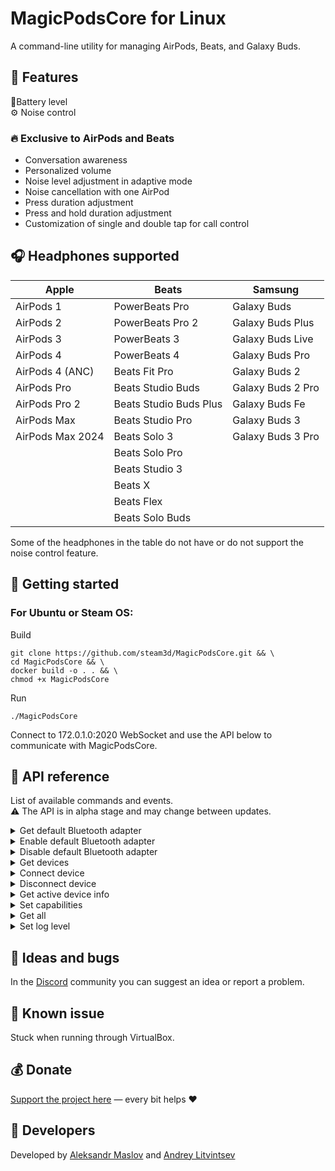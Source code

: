 # MagicPodsCore for Linux

A command-line utility for managing AirPods, Beats, and Galaxy Buds.

## 🎨 Features

🔋Battery level  
⚙️ Noise control

### 🔥 Exclusive to AirPods and Beats

- Conversation awareness
- Personalized volume
- Noise level adjustment in adaptive mode
- Noise cancellation with one AirPod
- Press duration adjustment
- Press and hold duration adjustment
- Customization of single and double tap for call control

## 🎧 Headphones supported

| Apple            | Beats                  | Samsung           |
| ---------------- | ---------------------- | ----------------- |
| AirPods 1        | PowerBeats Pro         | Galaxy Buds       |
| AirPods 2        | PowerBeats Pro 2       | Galaxy Buds Plus  |
| AirPods 3        | PowerBeats 3           | Galaxy Buds Live  |
| AirPods 4        | PowerBeats 4           | Galaxy Buds Pro   |
| AirPods 4 (ANC)  | Beats Fit Pro          | Galaxy Buds 2     |
| AirPods Pro      | Beats Studio Buds      | Galaxy Buds 2 Pro |
| AirPods Pro 2    | Beats Studio Buds Plus | Galaxy Buds Fe    |
| AirPods Max      | Beats Studio Pro       | Galaxy Buds 3     |
| AirPods Max 2024 | Beats Solo 3           | Galaxy Buds 3 Pro |
|                  | Beats Solo Pro         |                   |
|                  | Beats Studio 3         |                   |
|                  | Beats X                |                   |
|                  | Beats Flex             |                   |
|                  | Beats Solo Buds        |                   |

Some of the headphones in the table do not have or do not support the noise control feature.

## 🚀 Getting started

### For Ubuntu or Steam OS:

Build
```
git clone https://github.com/steam3d/MagicPodsCore.git && \
cd MagicPodsCore && \
docker build -o . . && \
chmod +x MagicPodsCore
```

Run
```
./MagicPodsCore
```

Connect to 172.0.1.0:2020 WebSocket and use the API below to communicate with MagicPodsCore.

## 📘 API reference

List of available commands and events.  
⚠️ The API is in alpha stage and may change between updates.

<details><summary>Get default Bluetooth adapter</summary>

Returns the status of the active Bluetooth adapter. If the connection status of active Bluetooth adapter changes, MagicPodsCore will notify (see Response section).

**Request:**

```
{
    "method":"GetDefaultBluetoothAdapter"
}
```

**Response:**

```
{
  "defaultbluetooth": {
    "enabled":"bool"
  }
}
```

Returns an empty object if no Bluetooth adapter is found:

```
{
  "defaultbluetooth": {}
}
```
</details>

<details><summary>Enable default Bluetooth adapter</summary>

Enables the active Bluetooth adapter.

**Request:**

```
{
    "method":"EnableDefaultBluetoothAdapter"
}
```

**Response:**

Same as `GetDefaultBluetoothAdapter` response.

</details>

<details><summary>Disable default Bluetooth adapter</summary>

Disables the active Bluetooth adapter.

**Request:**

```
{
    "method":"DisableDefaultBluetoothAdapter"
}
```

**Response:**

Same as `GetDefaultBluetoothAdapter` response.

</details>

<details><summary>Get devices</summary>

Returns a list of headphones supported by MagicPodsCore that are found in the system. If the connection status of any device changes, MagicPodsCore will notify (see Response section).

**Request:**

```
{
    "method":"GetDevices"
}
```

**Response:**

```
{
  "headphones": [{
    "name": "string",
    "address": "string",
    "connected":"bool"
  },
  {
    "name": "string",
    "address": "string",
    "connected":"bool"
  }]
}
```

Returns an empty list if no headphones are found:

```
{
  "headphones": []
}
```
</details>

<details><summary>Connect device</summary>

Connects to a pair of headphones by the specified `address`. You can get the address using the `GetDevices` method.

**Request:**

```
{
    "method":"ConnectDevice",
    "arguments": {
        "address": "string"
    }
}
```
**Response:**

Returns the list of headphones regardless of connection success — see the `GetDevices` response.

</details>


<details><summary>Disconnect device</summary>

Disconnects the headphones by the specified `address`. The address can be retrieved using the `GetDevices` method.

**Request:**

```
{
    "method":"DisconnectDevice",
    "arguments": {
        "address": "string"
    }
}
```

**Response:**

Returns the list of headphones regardless of disconnection success — see the `GetDevices` response.

</details>

<details><summary>Get active device info</summary>

Returns details about the currently connected device. If any property changes, MagicPodsCore will notify (see Response section).

**Request:**

```
{
    "method":"GetActiveDeviceInfo"
}
```

**Response:**

```
{
  "info":{
    "name": "string",
    "address": "string",
    "connected": "bool",
    "capabilities": {
      "battery": {
        "single": {
          "battery": "int",
          "charging": "bool",
          "status": "int"
        },
        "left": {
          "battery": "int",
          "charging": "bool",
          "status": "int"
        },
        "right": {
          "battery": "int",
          "charging": "bool",
          "status": "int"
        },
        "case": {
          "battery": "int",
          "charging": "bool",
          "status": "int"
        },
        "readonly": "bool"
      },
      "anc": {
        "options": "int",
        "selected": "int",
        "readonly": "bool"
      }
    }
  }
}
```




If no device is connected:

```
{
    "info": {}
}
```

If device has no capabilities:

```
{
  "capabilities": {}
}
```

</details>

<details><summary>Set capabilities</summary>

If a capability is not marked as read-only (`readonly: false`), you can change it. You can retrieve the list of available capabilities using `GetActiveDeviceInfo`. The `options` field shows available values, and `selected` shows the current one.

**Request:**

```
{
  "method": "SetCapabilities",
  "arguments": {
    "address": "string",
    "capabilities": {
      "capabilityname1": {
        "selected": "int"
      },
      "capabilityname2": {
        "selected": "int"
      }
    }
  }
}
```

</details>

<details><summary>Get all</summary>

Combines the following requests: `GetDevices`, `GetDefaultBluetoothAdapter`, and `GetActiveDeviceInfo`.

**Request:**

```
{
    "method":"GetAll"
}
```

**Response:**

```
{
  "headphones": [{
    "name": "string",
    "address": "string",
    "connected":"bool"
  },
  {
    "name": "string",
    "address": "string",
    "connected":"bool"
  }],

  "defaultbluetooth": {
    "enabled":"bool"
 },

  "info":{
      "name": "string",
      "address": "string",
      "connected": "bool",
      "capabilities": {
        "battery": {
          "single": {
            "battery": "int",
            "charging": "bool",
            "status": "int"
          },
          "left": {
            "battery": "int",
            "charging": "bool",
            "status": "int"
          },
          "right": {
            "battery": "int",
            "charging": "bool",
            "status": "int"
          },
          "case": {
            "battery": "int",
            "charging": "bool",
            "status": "int"
          },
          "readonly": "bool"
        },
        "anc": {
          "options": "int",
          "selected": "int",
          "readonly": "bool"
        }
      }
  }

}
```
</details>

<details><summary>Set log level</summary>

Sets the logging level.
⚠️ This method is not intended for public use.

**Request:**

```
{
  "method": "SetLogLevel",
  "arguments": {
      "selected": int,
  }
}
```

</details>

## 🧪 Ideas and bugs

In the [Discord](https://discord.com/invite/8XZmDQwen6) community you can suggest an idea or report a problem.

## 🩼 Known issue

Stuck when running through VirtualBox.

## 💰 Donate

[Support the project here](https://magicpods.app/donate/) — every bit helps ❤️

## 💖 Developers

Developed by [Aleksandr Maslov](https://github.com/steam3d/) and [Andrey Litvintsev](https://github.com/andreylitvintsev)